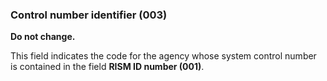 ### Control number identifier (003)
**Do not change.**

This field indicates the code for the agency whose system control number is contained in the field **RISM ID number (001)**.
